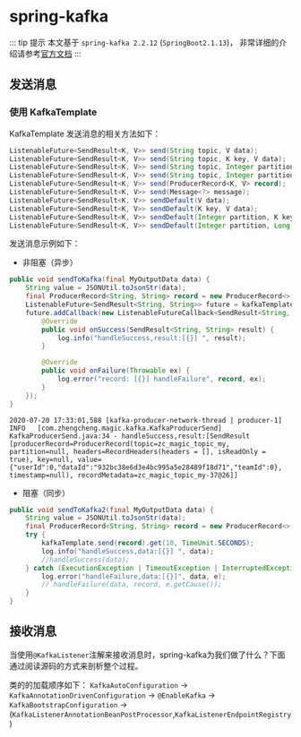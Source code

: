 # spring-kafka

::: tip 提示
本文基于 `spring-kafka 2.2.12` (`SpringBoot2.1.13`)， 非常详细的介绍请参考[官方文档](https://spring.io/projects/spring-kafka)
:::

## 发送消息

### 使用 KafkaTemplate

KafkaTemplate 发送消息的相关方法如下：
```java
ListenableFuture<SendResult<K, V>> send(String topic, V data);
ListenableFuture<SendResult<K, V>> send(String topic, K key, V data);
ListenableFuture<SendResult<K, V>> send(String topic, Integer partition, K key, V data);
ListenableFuture<SendResult<K, V>> send(String topic, Integer partition, Long timestamp, K key, V data);
ListenableFuture<SendResult<K, V>> send(ProducerRecord<K, V> record);
ListenableFuture<SendResult<K, V>> send(Message<?> message);
ListenableFuture<SendResult<K, V>> sendDefault(V data);
ListenableFuture<SendResult<K, V>> sendDefault(K key, V data);
ListenableFuture<SendResult<K, V>> sendDefault(Integer partition, K key, V data);
ListenableFuture<SendResult<K, V>> sendDefault(Integer partition, Long timestamp, K key, V data);
```

发送消息示例如下：

- 非阻塞（异步）
```java
public void sendToKafka(final MyOutputData data) {
    String value = JSONUtil.toJsonStr(data);
    final ProducerRecord<String, String> record = new ProducerRecord<>(KafkaTopic.TOPIC_MY, value);
    ListenableFuture<SendResult<String, String>> future = kafkaTemplate.send(record);
    future.addCallback(new ListenableFutureCallback<SendResult<String, String>>() {
        @Override
        public void onSuccess(SendResult<String, String> result) {
            log.info("handleSuccess,result:[{}] ", result);
        }

        @Override
        public void onFailure(Throwable ex) {
            log.error("record: [{}] handleFailure", record, ex);
        }
    });
}
```

```shell script
2020-07-20 17:33:01,588 [kafka-producer-network-thread | producer-1] INFO   [com.zhengcheng.magic.kafka.KafkaProducerSend] KafkaProducerSend.java:34 - handleSuccess,result:[SendResult [producerRecord=ProducerRecord(topic=zc_magic_topic_my, partition=null, headers=RecordHeaders(headers = [], isReadOnly = true), key=null, value={"userId":0,"dataId":"932bc38e6d3e4bc995a5e28489f18d71","teamId":0}, timestamp=null), recordMetadata=zc_magic_topic_my-37@26]]
```

- 阻塞（同步）
```java
public void sendToKafka2(final MyOutputData data) {
    String value = JSONUtil.toJsonStr(data);
    final ProducerRecord<String, String> record = new ProducerRecord<>(KafkaTopic.TOPIC_MY, value);
    try {
        kafkaTemplate.send(record).get(10, TimeUnit.SECONDS);
        log.info("handleSuccess,data:[{}] ", data);
        //handleSuccess(data);
    } catch (ExecutionException | TimeoutException | InterruptedException e) {
        log.error("handleFailure,data:[{}]", data, e);
        // handleFailure(data, record, e.getCause());
    }
}
```

## 接收消息

当使用`@KafkaListener`注解来接收消息时，spring-kafka为我们做了什么？下面通过阅读源码的方式来剖析整个过程。

类的的加载顺序如下：
`KafkaAutoConfiguration` -> `KafkaAnnotationDrivenConfiguration` -> `@EnableKafka` -> `KafkaBootstrapConfiguration` -> (`KafkaListenerAnnotationBeanPostProcessor`,`KafkaListenerEndpointRegistry`)
